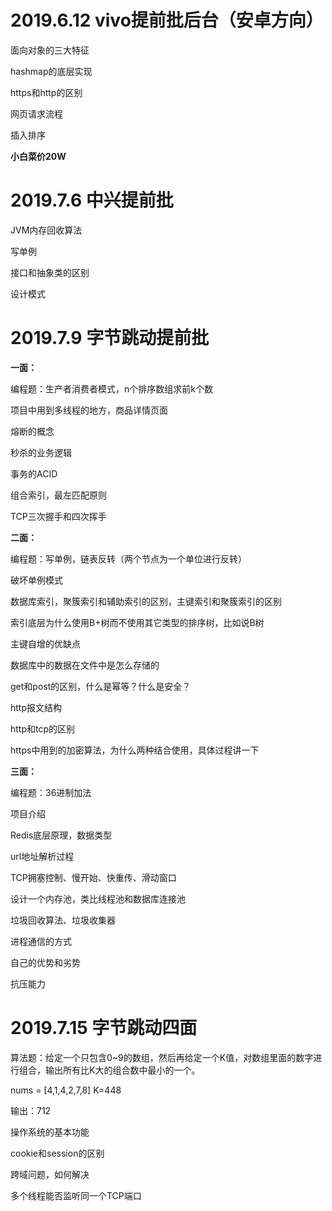 # 2019.6.12 vivo提前批后台（安卓方向）

面向对象的三大特征

hashmap的底层实现

https和http的区别

网页请求流程

插入排序

**小白菜价20W**

# 2019.7.6 中兴提前批

JVM内存回收算法

写单例

接口和抽象类的区别

设计模式

# 2019.7.9 字节跳动提前批

**一面：**

编程题：生产者消费者模式，n个排序数组求前k个数

项目中用到多线程的地方，商品详情页面

熔断的概念

秒杀的业务逻辑

事务的ACID

组合索引，最左匹配原则

TCP三次握手和四次挥手

**二面：**

编程题：写单例，链表反转（两个节点为一个单位进行反转）

破坏单例模式

数据库索引，聚簇索引和辅助索引的区别，主键索引和聚簇索引的区别

索引底层为什么使用B+树而不使用其它类型的排序树，比如说B树

主键自增的优缺点

数据库中的数据在文件中是怎么存储的

get和post的区别，什么是幂等？什么是安全？

http报文结构

http和tcp的区别

https中用到的加密算法，为什么两种结合使用，具体过程讲一下

**三面：**

编程题：36进制加法

项目介绍

Redis底层原理，数据类型

url地址解析过程

TCP拥塞控制、慢开始、快重传、滑动窗口

设计一个内存池，类比线程池和数据库连接池

垃圾回收算法、垃圾收集器

进程通信的方式

自己的优势和劣势

抗压能力

# 2019.7.15 字节跳动四面

算法题：给定一个只包含0~9的数组，然后再给定一个K值，对数组里面的数字进行组合，输出所有比K大的组合数中最小的一个。

nums = [4,1,4,2,7,8]    K=448

输出：712

操作系统的基本功能

cookie和session的区别

跨域问题，如何解决

多个线程能否监听同一个TCP端口